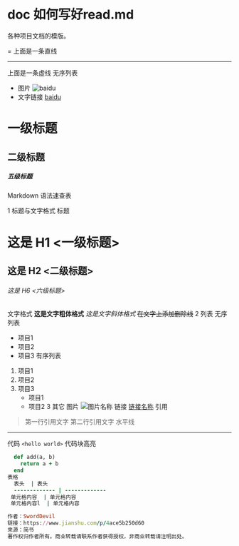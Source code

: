 # doc  如何写好read.md
各种项目文档的模版。

=
上面是一条直线

---
上面是一条虚线
无序列表
* 图片
![baidu](www.baidu.com/img/bd_logo1.png)
* 文字链接
[baidu](https://www.baidu.com/)

# 一级标题
## 二级标题
##### 五级标题

Markdown 语法速查表

1 标题与文字格式
标题
# 这是 H1 <一级标题>
## 这是 H2 <二级标题>
###### 这是 H6 <六级标题>
文字格式
**这是文字粗体格式**
*这是文字斜体格式*
~~在文字上添加删除线~~
2 列表
无序列表
* 项目1
* 项目2
* 项目3
有序列表
1. 项目1
2. 项目2
3. 项目3
   * 项目1
   * 项目2
3 其它
图片
![图片名称](http://upload-images.jianshu.io/upload_images/1097226-6a6fbea43e82e7ac.png)
链接
[链接名称](http://gitcafe.com)
引用
> 第一行引用文字
> 第二行引用文字
水平线
***
代码
`<hello world>`
代码块高亮
```ruby
  def add(a, b)
    return a + b
  end
表格
  表头  | 表头
  ------------- | -------------
 单元格内容  | 单元格内容
 单元格内容l  | 单元格内容

作者：SwordDevil
链接：https://www.jianshu.com/p/4ace5b250d60
來源：简书
著作权归作者所有。商业转载请联系作者获得授权，非商业转载请注明出处。





